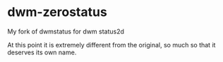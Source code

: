 # dwm-zerostatus
My fork of dwmstatus for dwm status2d

At this point it is extremely different from the original, so much so that it
deserves its own name.
